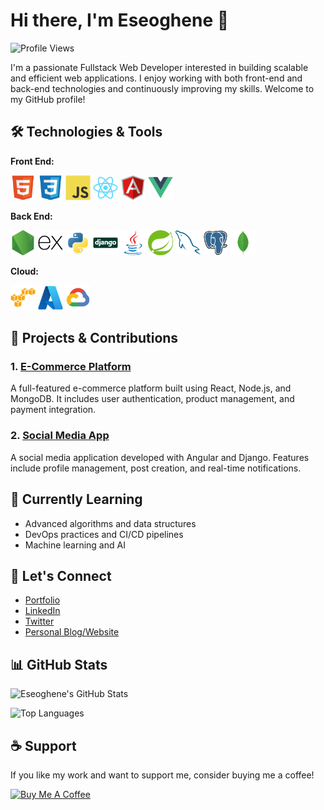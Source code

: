 
# Hi there, I'm Eseoghene 👋

![Profile Views](https://komarev.com/ghpvc/?username=eseoghene94&color=blue)

I'm a passionate Fullstack Web Developer interested in building scalable and efficient web applications. I enjoy working with both front-end and back-end technologies and continuously improving my skills. Welcome to my GitHub profile!

## 🛠️ Technologies & Tools

**Front End:**

<p align="left">
  <img src="https://raw.githubusercontent.com/devicons/devicon/master/icons/html5/html5-original.svg" alt="HTML5" width="40" height="40"/>
  <img src="https://raw.githubusercontent.com/devicons/devicon/master/icons/css3/css3-original.svg" alt="CSS3" width="40" height="40"/>
  <img src="https://raw.githubusercontent.com/devicons/devicon/master/icons/javascript/javascript-original.svg" alt="JavaScript" width="40" height="40"/>
  <img src="https://raw.githubusercontent.com/devicons/devicon/master/icons/react/react-original.svg" alt="React" width="40" height="40"/>
  <img src="https://raw.githubusercontent.com/devicons/devicon/master/icons/angularjs/angularjs-original.svg" alt="Angular" width="40" height="40"/>
  <img src="https://raw.githubusercontent.com/devicons/devicon/master/icons/vuejs/vuejs-original.svg" alt="Vue.js" width="40" height="40"/>
</p>

**Back End:**

<p align="left">
  <img src="https://raw.githubusercontent.com/devicons/devicon/master/icons/nodejs/nodejs-original.svg" alt="Node.js" width="40" height="40"/>
  <img src="https://raw.githubusercontent.com/devicons/devicon/master/icons/express/express-original.svg" alt="Express.js" width="40" height="40"/>
  <img src="https://raw.githubusercontent.com/devicons/devicon/master/icons/python/python-original.svg" alt="Python" width="40" height="40"/>
  <img src="https://raw.githubusercontent.com/devicons/devicon/master/icons/django/django-original.svg" alt="Django" width="40" height="40"/>
  <img src="https://raw.githubusercontent.com/devicons/devicon/master/icons/java/java-original.svg" alt="Java" width="40" height="40"/>
  <img src="https://raw.githubusercontent.com/devicons/devicon/master/icons/spring/spring-original.svg" alt="Spring" width="40" height="40"/>
  <img src="https://raw.githubusercontent.com/devicons/devicon/master/icons/mysql/mysql-original.svg" alt="MySQL" width="40" height="40"/>
  <img src="https://raw.githubusercontent.com/devicons/devicon/master/icons/postgresql/postgresql-original.svg" alt="PostgreSQL" width="40" height="40"/>
  <img src="https://raw.githubusercontent.com/devicons/devicon/master/icons/mongodb/mongodb-original.svg" alt="MongoDB" width="40" height="40"/>
</p>

**Cloud:**

<p align="left">
  <img src="https://raw.githubusercontent.com/devicons/devicon/master/icons/amazonwebservices/amazonwebservices-original.svg" alt="Amazon AWS" width="40" height="40"/>
  <img src="https://raw.githubusercontent.com/devicons/devicon/master/icons/azure/azure-original.svg" alt="Microsoft Azure" width="40" height="40"/>
  <img src="https://raw.githubusercontent.com/devicons/devicon/master/icons/googlecloud/googlecloud-original.svg" alt="Google Cloud" width="40" height="40"/>
</p>

## 🔭 Projects & Contributions

### 1. [E-Commerce Platform](https://github.com/eseoghene94/e-commerce-platform)
A full-featured e-commerce platform built using React, Node.js, and MongoDB. It includes user authentication, product management, and payment integration.

### 2. [Social Media App](https://github.com/eseoghene94/social-media-app)
A social media application developed with Angular and Django. Features include profile management, post creation, and real-time notifications.

## 🌱 Currently Learning

- Advanced algorithms and data structures
- DevOps practices and CI/CD pipelines
- Machine learning and AI

## 💬 Let's Connect

- [Portfolio](https://eseoghenethedeveloper.vercel.app)
- [LinkedIn](https://www.linkedin.com/in/eseoghene94/)
- [Twitter](https://twitter.com/eseoghene94)
- [Personal Blog/Website](https://www.yourwebsite.com)

## 📊 GitHub Stats

![Eseoghene's GitHub Stats](https://github-readme-stats.vercel.app/api?username=eseoghene94&show_icons=true&theme=radical)

![Top Languages](https://github-readme-stats.vercel.app/api/top-langs/?username=eseoghene94&layout=compact&theme=radical)

## ☕ Support

If you like my work and want to support me, consider buying me a coffee!

[![Buy Me A Coffee](https://img.shields.io/badge/-Buy%20Me%20A%20Coffee-orange?style=flat&logo=buy-me-a-coffee)](https://www.buymeacoffee.com/eseoghene94)
